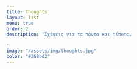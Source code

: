 ```yaml
---
title: Thoughts
layout: list
menu: true
order: 2
description: 'Σχέψεις για τα πάντα και τίποτα.

'
image: "/assets/img/thoughts.jpg"
color: "#268bd2"
---
```


